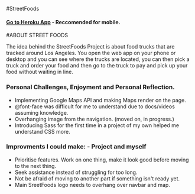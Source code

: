 #StreetFoods

#### [Go to Heroku App](https://streetfoodsv2.herokuapp.com/) - Reccomended for mobile.

#ABOUT STREET FOODS

The idea behind the StreetFoods Project is about food trucks that are tracked around Los Angeles. You open the web app on your phone or desktop and you can see where the trucks are located, you can then pick a truck and order your food and then go to the truck to pay and pick up your food without waiting in line.

### Personal Challenges, Enjoyment and Personal Reflection.

- Implementing Google Maps API and making Maps render on the page.
- @font-face was difficult for me to understand due to docs/videos assuming knowledge.
- Overhanging image from the navigation. (moved on, in progress.)
- Introducing Sass for the first time in a project of my own helped me understand CSS more.

### Improvments I could make: - Project and myself
- Prioritise features. Work on one thing, make it look good before moving to the next thing.
- Seek assistance instead of struggling for too long.
- Not be afraid of moving to another part if something isn't ready yet.
- Main SreetFoods logo needs to overhang over navbar and map.

